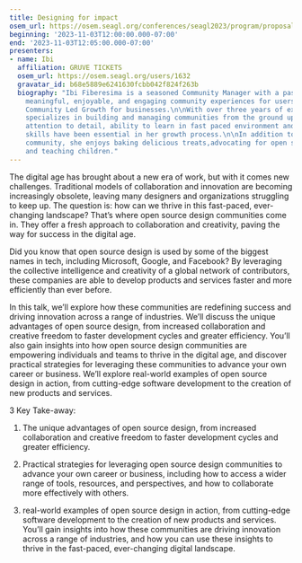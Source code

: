 ```yaml
---
title: Designing for impact
osem_url: https://osem.seagl.org/conferences/seagl2023/program/proposals/935
beginning: '2023-11-03T12:00:00.000-07:00'
end: '2023-11-03T12:05:00.000-07:00'
presenters:
- name: Ibi
  affiliation: GRUVE TICKETS
  osem_url: https://osem.seagl.org/users/1632
  gravatar_id: b68e5889e6241630fcbb042f824f263b
  biography: "Ibi Fiberesima is a seasoned Community Manager with a passion for crafting
    meaningful, enjoyable, and engaging community experiences for users which fosters
    Community Led Growth for businesses.\n\nWith over three years of experience, she
    specializes in building and managing communities from the ground up.  \n\nHer
    attention to detail, ability to learn in fast paced environment and problem-solving
    skills have been essential in her growth process.\n\nIn addition to her work in
    community, she enjoys baking delicious treats,advocating for open source communities,
    and teaching children."
---
```


The digital age has brought about a new era of work, but with it comes new challenges. Traditional models of collaboration and innovation are becoming increasingly obsolete, leaving many designers and organizations struggling to keep up. The question is: how can we thrive in this fast-paced, ever-changing landscape? That’s where open source design communities come in. They offer a fresh approach to collaboration and creativity, paving the way for success in the digital age.

Did you know that open source design is used by some of the biggest names in tech, including Microsoft, Google, and Facebook? By leveraging the collective intelligence and creativity of a global network of contributors, these companies are able to develop products and services faster and more efficiently than ever before.

In this talk, we’ll explore how these communities are redefining success and driving innovation across a range of industries. We’ll discuss the unique advantages of open source design, from increased collaboration and creative freedom to faster development cycles and greater efficiency. You’ll also gain insights into how open source design communities are empowering individuals and teams to thrive in the digital age, and discover practical strategies for leveraging these communities to advance your own career or business. We’ll explore real-world examples of open source design in action, from cutting-edge software development to the creation of new products and services.

3 Key Take-away:

1) The unique advantages of open source design, from increased collaboration and creative freedom to faster development cycles and greater efficiency.

2) Practical strategies for leveraging open source design communities to advance your own career or business, including how to access a wider range of tools, resources, and perspectives, and how to collaborate more effectively with others.

3) real-world examples of open source design in action, from cutting-edge software development to the creation of new products and services. You’ll gain insights into how these communities are driving innovation across a range of industries, and how you can use these insights to thrive in the fast-paced, ever-changing digital landscape.
